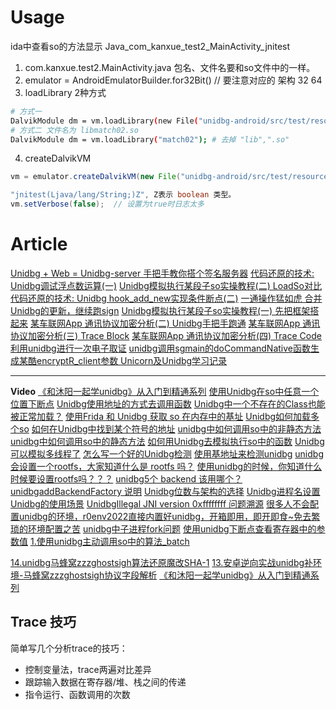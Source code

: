 
# Usage

ida中查看so的方法显示 Java_com_kanxue_test2_MainActivity_jnitest
1. com.kanxue.test2.MainActivity.java 包名、文件名要和so文件中的一样。
2. emulator = AndroidEmulatorBuilder.for32Bit() // 要注意对应的 架构 32 64
3. loadLibrary 2种方式
```sh
# 方式一
DalvikModule dm = vm.loadLibrary(new File("unidbg-android/src/test/resources/example_binaries/armeabi-v7a/libnative-lib.so"), false);
# 方式二 文件名为 libmatch02.so
DalvikModule dm = vm.loadLibrary("match02"); # 去掉 "lib",".so"
```
4. createDalvikVM
```java
vm = emulator.createDalvikVM(new File("unidbg-android/src/test/resources/example_binaries/xx.apk")); // 使用apk可过签名校验, 有时可不用
```


```java
"jnitest(Ljava/lang/String;)Z", Z表示 boolean 类型。
vm.setVerbose(false);  // 设置为true时日志太多
```

# Article
[Unidbg + Web = Unidbg-server 手把手教你搭个签名服务器](https://blog.51cto.com/u_15527932/5205378)
[代码还原的技术: Unidbg调试浮点数运算(一)](https://blog.51cto.com/u_15527932/5205368)
[Unidbg模拟执行某段子so实操教程(二) LoadSo对比](https://blog.51cto.com/u_15527932/5218089)
[代码还原的技术: Unidbg hook_add_new实现条件断点(二)](https://blog.51cto.com/u_15527932/5205379)
[一通操作猛如虎 合并Unidbg的更新，继续跑sign](https://blog.51cto.com/u_15527932/5218273)
[Unidbg模拟执行某段子so实操教程(一) 先把框架搭起来](https://blog.51cto.com/u_15527932/5218094)
[某车联网App 通讯协议加密分析(二) Unidbg手把手跑通](https://blog.51cto.com/u_15527932/5694265)
[某车联网App 通讯协议加密分析(三) Trace Block](https://blog.51cto.com/u_15527932/5694261)
[某车联网App 通讯协议加密分析(四) Trace Code](https://blog.51cto.com/u_15527932/5708870)
[利用unidbg进行一次电子取证](https://mp.weixin.qq.com/s/Yd0veyI9iNaQq7_0h3yMqw)
[unidbg调用sgmain的doCommandNative函数生成某酷encryptR_client参数 ](https://www.52pojie.cn/thread-1680816-1-1.html) 
[Unicorn及Unidbg学习记录](http://43.138.162.163:8090/archives/unicornji-unidbgxue-xi-ji-lu) 


---
__Video__
[《和沐阳一起学unidbg》从入门到精通系列](https://www.bilibili.com/video/BV1tv4y1u7X1/)
[使用Unidbg在so中任意一个位置下断点](https://www.bilibili.com/video/BV1z14y1g7dq/)
[Unidbg使用地址的方式去调用函数](https://www.bilibili.com/video/BV19M411h7BV/)
[Unidbg中一个不存在的Class也能被正常加载？](https://www.bilibili.com/video/BV1cM411y7vG/)
[使用Frida 和 Unidbg 获取 so 在内存中的基址](https://www.bilibili.com/video/BV1aG4y1E73x/)
[Unidbg如何加载多个so](https://www.bilibili.com/video/BV1kG4y127p7/)
[如何在Unidbg中找到某个符号的地址](https://www.bilibili.com/video/BV1zd4y187vx/)
[unidbg中如何调用so中的非静态方法](https://www.bilibili.com/video/BV1uV4y1w7CN/)
[unidbg中如何调用so中的静态方法](https://www.bilibili.com/video/BV1sM41117J6/)
[如何用Unidbg去模拟执行so中的函数](https://www.bilibili.com/video/BV1We4y1L7g8/)
[Unidbg可以模拟多线程了](https://www.bilibili.com/video/BV1T24y1Q7sS/)
[怎么写一个好的Unidbg检测](https://www.bilibili.com/video/BV1sD4y1h7sE/)
[使用基地址来检测unidbg](https://www.bilibili.com/video/BV1u84y147VE/)
[unidbg会设置一个rootfs，大家知道什么是 rootfs 吗？](https://www.bilibili.com/video/BV1T44y1U7nr/)
[使用unidbg的时候，你知道什么时候要设置rootfs吗？？？](https://www.bilibili.com/video/BV1GP4y1D7Mj/)
[unidbg5个  backend 该用哪个？](https://www.bilibili.com/video/BV1rP4y1Q7rz/)
[unidbgaddBackendFactory 说明](https://www.bilibili.com/video/BV1f24y1k7u6/)
[Unidbg位数与架构的选择](https://www.bilibili.com/video/BV1ND4y1e7Tz/)
[Unidbg进程名设置](https://www.bilibili.com/video/BV1f841157cT/)
[Unidbg的使用场景](https://www.bilibili.com/video/BV1GV4y1P7xh/)
[UnidbgIllegal JNI version 0xffffffff 问题溯源](https://www.bilibili.com/video/BV1DM411z7zf/)
[很多人不会配置unidbg的环境，r0env2022直接内置好unidbg，开箱即用，即开即食~免去繁琐的环境配置之苦](https://www.bilibili.com/video/BV1YY411d7MJ/)
[unidbg中子进程fork问题](https://www.bilibili.com/video/BV1RK411d7uf/)
[使用unidbg下断点查看寄存器中的参数值](https://www.bilibili.com/video/BV1RG4y1V7zF/)
[1.使用unidbg主动调用so中的算法_batch](https://www.bilibili.com/video/BV1aR4y1o7M4/)

[14.unidbg马蜂窝zzzghostsigh算法还原魔改SHA-1](https://www.bilibili.com/video/BV1Bd4y1m7ZP/)
[13.安卓逆向实战unidbg补环境-马蜂窝zzzghostsigh协议字段解析](https://www.bilibili.com/video/BV1sd4y1m7iw/)
[《和沐阳一起学unidbg》从入门到精通系列](https://www.bilibili.com/video/BV1tv4y1u7X1/)

## Trace 技巧
简单写几个分析trace的技巧：
* 控制变量法，trace两遍对比差异
* 跟踪输入数据在寄存器/堆、栈之间的传递
* 指令运行、函数调用的次数